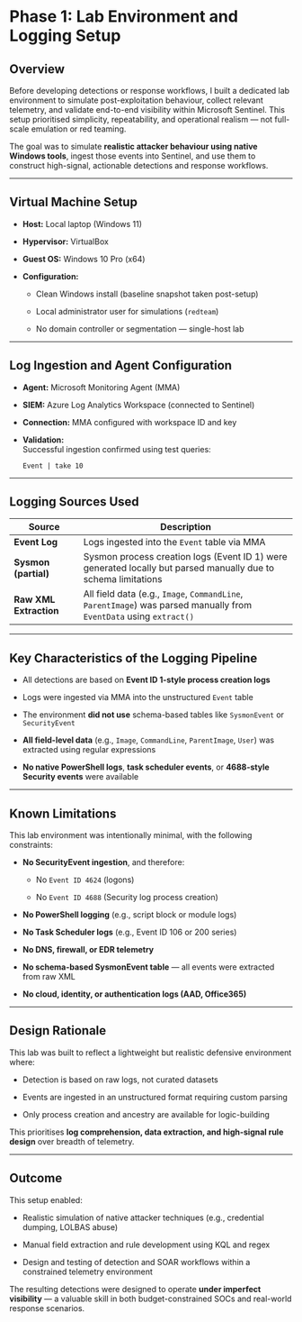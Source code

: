 # **Phase 1: Lab Environment and Logging Setup**

## **Overview**

Before developing detections or response workflows, I built a dedicated lab environment to simulate post-exploitation behaviour, collect relevant telemetry, and validate end-to-end visibility within Microsoft Sentinel. This setup prioritised simplicity, repeatability, and operational realism — not full-scale emulation or red teaming.

The goal was to simulate **realistic attacker behaviour using native Windows tools**, ingest those events into Sentinel, and use them to construct high-signal, actionable detections and response workflows.

---

## **Virtual Machine Setup**

* **Host:** Local laptop (Windows 11\)

* **Hypervisor:** VirtualBox

* **Guest OS:** Windows 10 Pro (x64)

* **Configuration:**

  * Clean Windows install (baseline snapshot taken post-setup)

  * Local administrator user for simulations (`redteam`)

  * No domain controller or segmentation — single-host lab

---

## **Log Ingestion and Agent Configuration**

* **Agent:** Microsoft Monitoring Agent (MMA)

* **SIEM:** Azure Log Analytics Workspace (connected to Sentinel)

* **Connection:** MMA configured with workspace ID and key

* **Validation:**  
   Successful ingestion confirmed using test queries:
 
  `Event | take 10`

---

## **Logging Sources Used**

| Source | Description |
| ----- | ----- |
| **Event Log** | Logs ingested into the `Event` table via MMA |
| **Sysmon (partial)** | Sysmon process creation logs (Event ID 1\) were generated locally but parsed manually due to schema limitations |
| **Raw XML Extraction** | All field data (e.g., `Image`, `CommandLine`, `ParentImage`) was parsed manually from `EventData` using `extract()` |

---

## **Key Characteristics of the Logging Pipeline**

* All detections are based on **Event ID 1-style process creation logs**

* Logs were ingested via MMA into the unstructured `Event` table

* The environment **did not use** schema-based tables like `SysmonEvent` or `SecurityEvent`

* **All field-level data** (e.g., `Image`, `CommandLine`, `ParentImage`, `User`) was extracted using regular expressions

* **No native PowerShell logs**, **task scheduler events**, or **4688-style Security events** were available

---

## **Known Limitations**

This lab environment was intentionally minimal, with the following constraints:

* **No SecurityEvent ingestion**, and therefore:

  * No `Event ID 4624` (logons)

  * No `Event ID 4688` (Security log process creation)

* **No PowerShell logging** (e.g., script block or module logs)

* **No Task Scheduler logs** (e.g., Event ID 106 or 200 series)

* **No DNS, firewall, or EDR telemetry**

* **No schema-based SysmonEvent table** — all events were extracted from raw XML

* **No cloud, identity, or authentication logs (AAD, Office365)**

---

## **Design Rationale**

This lab was built to reflect a lightweight but realistic defensive environment where:

* Detection is based on raw logs, not curated datasets

* Events are ingested in an unstructured format requiring custom parsing

* Only process creation and ancestry are available for logic-building

This prioritises **log comprehension, data extraction, and high-signal rule design** over breadth of telemetry.

---

## **Outcome**

This setup enabled:

* Realistic simulation of native attacker techniques (e.g., credential dumping, LOLBAS abuse)

* Manual field extraction and rule development using KQL and regex

* Design and testing of detection and SOAR workflows within a constrained telemetry environment

The resulting detections were designed to operate **under imperfect visibility** — a valuable skill in both budget-constrained SOCs and real-world response scenarios.
